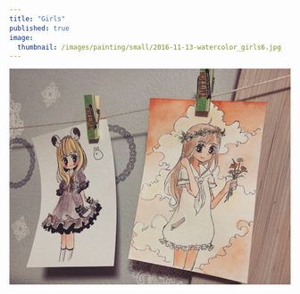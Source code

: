 ```yaml
---
title: "Girls"
published: true
image: 
  thumbnail: /images/painting/small/2016-11-13-watercolor_girls6.jpg
---
```

<img src="/images/painting/2016-11-13-watercolor_girls6.jpg">

